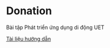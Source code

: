 # Donation
Bài tập Phát triển ứng dụng di động UET


[Tài liệu hướng dẫn](https://github.com/huancnttuet/Donation/raw/master/T%C3%A0i%20li%E1%BB%87u%20h%C6%B0%E1%BB%9Bng%20d%E1%BA%ABn%20th%E1%BB%B1c%20hi%E1%BB%87n%20B%C3%A0i%20t%E1%BA%ADp%20th%E1%BB%B1c%20h%C3%A0nh.docx)

